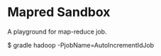 Mapred Sandbox
==============

A playground for map-reduce job.

$ gradle hadoop -PjobName=AutoIncrementIdJob
